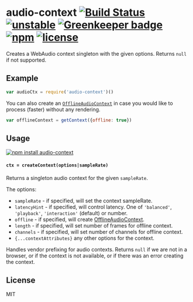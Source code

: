 # audio-context [![Build Status](https://travis-ci.org/audiojs/audio-context.svg?branch=master)](https://travis-ci.org/audiojs/audio-context) [![unstable](https://img.shields.io/badge/stability-unstable-brightgreen.svg)](http://github.com/badges/stability-badges) [![Greenkeeper badge](https://badges.greenkeeper.io/audiojs/audio-context.svg)](https://greenkeeper.io/) [![npm](https://img.shields.io/npm/v/audio-context.svg)](https://www.npmjs.com/package/audio-context) [![license](https://img.shields.io/npm/l/audio-context.svg)](https://www.npmjs.com/package/audio-context)

Creates a WebAudio context singleton with the given options. Returns `null` if not supported.


## Example

```js
var audioCtx = require('audio-context')()
```

You can also create an [`OfflineAudioContext`](https://developer.mozilla.org/en-US/docs/Web/API/OfflineAudioContext) in case you would like to process (faster) without any rendering.


```js
var offlineContext = getContext({offline: true})
```


## Usage

[![npm install audio-context](https://nodei.co/npm/audio-context.png?mini=true)](https://npmjs.org/package/audio-context/)

#### `ctx = createContext(options|sampleRate)`

Returns a singleton audio context for the given `sampleRate`.

The options:

- `sampleRate` - if specified, will set the context sampleRate.
- `latencyHint` - if specified, will control latency. One of `'balanced'`, `'playback'`, `'interaction'` (default) or number.
- `offline` - if specified, will create [OfflineAudioContext](https://developer.mozilla.org/en-US/docs/Web/API/OfflineAudioContext).
- `length` - if specified, will set number of frames for offline context.
- `channels` - if specified, will set number of channels for offline context.
- `{...contextAttributes}` any other options for the context.

Handles vendor prefixing for audio contexts. Returns `null` if we are not in a browser, or if the context is not available, or if there was an error creating the context.

## License

MIT
